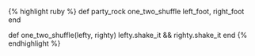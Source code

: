 {% highlight ruby %}
def party_rock
  one_two_shuffle left_foot, right_foot
end

def one_two_shuffle(lefty, righty)
  lefty.shake_it && righty.shake_it
end
{% endhighlight %}
